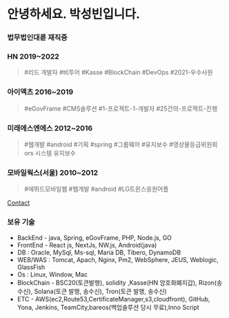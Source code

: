 
# 안녕하세요. 박성빈입니다.

### 법무법인대륜 재직중

### HN 2019~2022
> #리드 개발자  #비투어 #Kasse #BlockChain #DevOps #2021-우수사원  

### 아이액츠 2016~2019
> #eGovFrame #CMS솔루션 #1-프로젝트-1-개발자 #25건의-프로젝트-진행

### 미래에스엔에스 2012~2016
> #웹개발 #android #기획 #spring #그룹웨어 #유지보수 #영상물등급위원회ors 시스템 유지보수


### 모바일웍스(서울) 2010~2012
> #에뛰드모바일웹 #웹개발 #android #LG트윈스응원어플

[Contact](been778@gmail.com)

### 보유 기술
- BackEnd - java,  Spring, eGovFrame, PHP, Node.js, GO
- FrontEnd - React js, NextJs, NW.js, Android(java)
- DB :  Oracle, MySql, Ms-sql, Maria DB, Tibero, DynamoDB
- WEB/WAS : Tomcat, Apach, Nginx, Pm2,  WebSphere, JEUS, Weblogic, GlassFish
- Os : Linux, Window, Mac
- BlockChain - BSC20(토큰발행), solidity ,Kasse(HN 암호화폐지갑), Rizon(송수신), Solana(토큰 발행, 송수신), Tron(토큰 발행, 송수신)
- ETC - AWS(ec2,Route53,CertificateManager,s3,cloudfront), GitHub, Yona, Jenkins, TeamCity,bareos(백업솔루션 당시 무료),Inno Script


